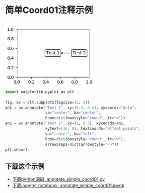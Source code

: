 # 简单Coord01注释示例

![简单Coord01注释示例](/static/images/gallery/sphx_glr_annotate_simple_coord01_001.png)

```python
import matplotlib.pyplot as plt

fig, ax = plt.subplots(figsize=(3, 2))
an1 = ax.annotate("Test 1", xy=(0.5, 0.5), xycoords="data",
                  va="center", ha="center",
                  bbox=dict(boxstyle="round", fc="w"))
an2 = ax.annotate("Test 2", xy=(1, 0.5), xycoords=an1,
                  xytext=(30, 0), textcoords="offset points",
                  va="center", ha="left",
                  bbox=dict(boxstyle="round", fc="w"),
                  arrowprops=dict(arrowstyle="->"))
plt.show()
```

## 下载这个示例
            
- [下载python源码: annotate_simple_coord01.py](https://matplotlib.org/_downloads/annotate_simple_coord01.py)
- [下载Jupyter notebook: annotate_simple_coord01.ipynb](https://matplotlib.org/_downloads/annotate_simple_coord01.ipynb)

